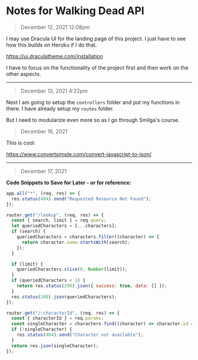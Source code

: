 # Notes for Walking Dead API

> December 12, 2021 12:08pm

I may use Dracula UI for the landing page of this project. I just have to see how this builds on
Heroku if I do that.

https://ui.draculatheme.com/installation

I have to focus on the functionality of the project first and then work on the other aspects.

---

> December 13, 2021 4:22pm

Next I am going to setup the `controllers` folder and put my functions in there. I have already
setup my `routes` folder.

But I need to modularize even more so as I go through Smilga's course.

> December 16, 2021

This is cool:

https://www.convertsimple.com/convert-javascript-to-json/

---

> December 17, 2021

**Code Snippets to Save for Later - or for reference:**

```js
app.all("*", (req, res) => {
  res.status(404).send("Requested Resource Not Found");
});
```

```js
router.get("/lookup", (req, res) => {
  const { search, limit } = req.query;
  let queriedCharacters = [...characters];
  if (search) {
    queriedCharacters = characters.filter((character) => {
      return character.name.startsWith(search);
    });
  }

  if (limit) {
    queriedCharacters.slice(0, Number(limit));
  }
  if (queriedCharacters < 1) {
    return res.status(200).json({ success: true, data: [] });
  }
  res.status(200).json(queriedCharacters);
});
```

```js
router.get("/:characterId", (req, res) => {
  const { characterId } = req.params;
  const singleCharacter = characters.find((character) => character.id === Number(characterId));
  if (!singleCharacter) {
    res.status(404).send("Character not available");
  }
  return res.json(singleCharacter);
});
```
